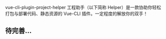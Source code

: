 vue-cli-plugin-project-helper 工程助手（以下简称 Helper）是一款协助你轻松打包与部署代码、静态资源的 Vue-CLI 插件。一定程度的解放你的双手！

## 待完善...